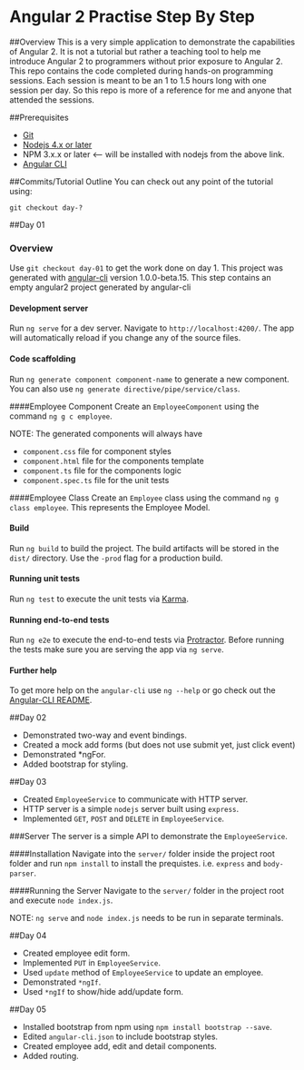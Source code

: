 # Angular 2 Practise Step By Step

##Overview
This is a very simple application to demonstrate the capabilities of Angular 2. It is not a tutorial but rather a teaching tool to help me introduce Angular 2 to programmers without prior exposure to Angular 2. This repo contains the code completed during hands-on programming sessions. Each session is meant to be an 1 to 1.5 hours long with one session per day. So this repo is more of a reference for me and anyone that attended the sessions.

##Prerequisites 
- [Git](https://git-scm.com/downloads)
- [Nodejs 4.x or later](https://nodejs.org/en/)
- NPM 3.x.x or later <-- will be installed with nodejs from the above link.
- [Angular CLI](https://github.com/angular/angular-cli)

##Commits/Tutorial Outline
You can check out any point of the tutorial using:
```
git checkout day-?
```

##Day 01
### Overview
Use `git checkout day-01` to get the work done on day 1.
This project was generated with [angular-cli](https://github.com/angular/angular-cli) version 1.0.0-beta.15. This step contains an empty angular2 project generated by angular-cli

#### Development server
Run `ng serve` for a dev server. Navigate to `http://localhost:4200/`. The app will automatically reload if you change any of the source files.

#### Code scaffolding

Run `ng generate component component-name` to generate a new component. You can also use `ng generate directive/pipe/service/class`.

####Employee Component
Create an `EmployeeComponent` using the command `ng g c employee`. 

NOTE: The generated components will always have
- `component.css` file for component styles
- `component.html` file for the components template
- `component.ts` file for the components logic
- `component.spec.ts` file for the unit tests

####Employee Class
Create an `Employee` class using the command `ng g class employee`. This represents the Employee Model.

#### Build

Run `ng build` to build the project. The build artifacts will be stored in the `dist/` directory. Use the `-prod` flag for a production build.

#### Running unit tests

Run `ng test` to execute the unit tests via [Karma](https://karma-runner.github.io).

#### Running end-to-end tests

Run `ng e2e` to execute the end-to-end tests via [Protractor](http://www.protractortest.org/). 
Before running the tests make sure you are serving the app via `ng serve`.

#### Further help

To get more help on the `angular-cli` use `ng --help` or go check out the [Angular-CLI README](https://github.com/angular/angular-cli/blob/master/README.md).

##Day 02
- Demonstrated two-way and event bindings. 
- Created a mock add forms (but does not use submit yet, just click event)
- Demonstrated *ngFor.
- Added bootstrap for styling.

##Day 03
- Created `EmployeeService` to communicate with HTTP server.
- HTTP server is a simple `nodejs` server built using `express`.
- Implemented `GET`, `POST` and `DELETE` in `EmployeeService`.

###Server
The server is a simple API to demonstrate the `EmployeeService`. 

####Installation
Navigate into the `server/` folder inside the project root folder and run `npm install` to install the prequistes. i.e. `express` and `body-parser`.

####Running the Server
Navigate to the `server/` folder in the project root and execute `node index.js`.

NOTE: `ng serve` and `node index.js` needs to be run in separate terminals. 

##Day 04
- Created employee edit form.
- Implemented `PUT` in `EmployeeService`.
- Used `update` method of `EmployeeService` to update an employee.
- Demonstrated `*ngIf`.
- Used `*ngIf` to show/hide add/update form.

##Day 05
- Installed bootstrap from npm using `npm install bootstrap --save`. 
- Edited `angular-cli.json` to include bootstrap styles.
- Created employee add, edit and detail components.
- Added routing. 